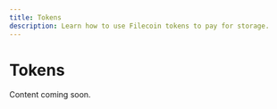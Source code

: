 ```yaml
---
title: Tokens
description: Learn how to use Filecoin tokens to pay for storage.
---
```


# Tokens

Content coming soon.
